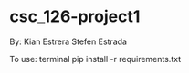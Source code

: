 # csc_126-project1

By:
Kian Estrera 
Stefen Estrada


To use:
terminal
pip install -r requirements.txt
